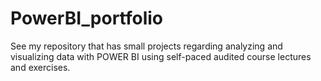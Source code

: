 # PowerBI_portfolio
See my repository that has small projects regarding analyzing and visualizing data with POWER BI using self-paced audited course lectures and exercises. 
